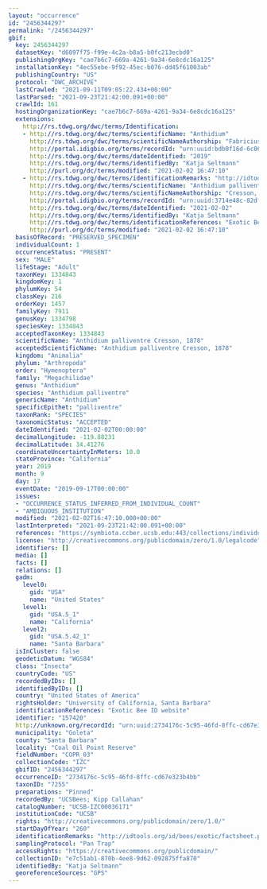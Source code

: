 ```yaml
---
layout: "occurrence"
id: "2456344297"
permalink: "/2456344297"
gbif:
  key: 2456344297
  datasetKey: "d6097f75-f99e-4c2a-b8a5-b0fc213ecbd0"
  publishingOrgKey: "cae7b6c7-669a-4261-9a34-6e8cdc16a125"
  installationKey: "4ec55ebe-9f92-45ec-b076-dd45f61003ab"
  publishingCountry: "US"
  protocol: "DWC_ARCHIVE"
  lastCrawled: "2021-09-11T09:05:22.434+00:00"
  lastParsed: "2021-09-23T21:42:00.091+00:00"
  crawlId: 161
  hostingOrganizationKey: "cae7b6c7-669a-4261-9a34-6e8cdc16a125"
  extensions:
    http://rs.tdwg.org/dwc/terms/Identification:
    - http://rs.tdwg.org/dwc/terms/scientificName: "Anthidium"
      http://rs.tdwg.org/dwc/terms/scientificNameAuthorship: "Fabricius, 1804"
      http://portal.idigbio.org/terms/recordId: "urn:uuid:bdb0f16d-6c86-42d3-89ee-01ae18c55541"
      http://rs.tdwg.org/dwc/terms/dateIdentified: "2019"
      http://rs.tdwg.org/dwc/terms/identifiedBy: "Katja Seltmann"
      http://purl.org/dc/terms/modified: "2021-02-02 16:47:10"
    - http://rs.tdwg.org/dwc/terms/identificationRemarks: "http://idtools.org/id/bees/exotic/factsheet.php?name=16919"
      http://rs.tdwg.org/dwc/terms/scientificName: "Anthidium palliventre"
      http://rs.tdwg.org/dwc/terms/scientificNameAuthorship: "Cresson, 1878"
      http://portal.idigbio.org/terms/recordId: "urn:uuid:3714e48c-82df-431c-b66e-de3734d3013c"
      http://rs.tdwg.org/dwc/terms/dateIdentified: "2021-02-02"
      http://rs.tdwg.org/dwc/terms/identifiedBy: "Katja Seltmann"
      http://rs.tdwg.org/dwc/terms/identificationReferences: "Exotic Bee ID website"
      http://purl.org/dc/terms/modified: "2021-02-02 16:47:10"
  basisOfRecord: "PRESERVED_SPECIMEN"
  individualCount: 1
  occurrenceStatus: "PRESENT"
  sex: "MALE"
  lifeStage: "Adult"
  taxonKey: 1334843
  kingdomKey: 1
  phylumKey: 54
  classKey: 216
  orderKey: 1457
  familyKey: 7911
  genusKey: 1334798
  speciesKey: 1334843
  acceptedTaxonKey: 1334843
  scientificName: "Anthidium palliventre Cresson, 1878"
  acceptedScientificName: "Anthidium palliventre Cresson, 1878"
  kingdom: "Animalia"
  phylum: "Arthropoda"
  order: "Hymenoptera"
  family: "Megachilidae"
  genus: "Anthidium"
  species: "Anthidium palliventre"
  genericName: "Anthidium"
  specificEpithet: "palliventre"
  taxonRank: "SPECIES"
  taxonomicStatus: "ACCEPTED"
  dateIdentified: "2021-02-02T00:00:00"
  decimalLongitude: -119.88231
  decimalLatitude: 34.41276
  coordinateUncertaintyInMeters: 10.0
  stateProvince: "California"
  year: 2019
  month: 9
  day: 17
  eventDate: "2019-09-17T00:00:00"
  issues:
  - "OCCURRENCE_STATUS_INFERRED_FROM_INDIVIDUAL_COUNT"
  - "AMBIGUOUS_INSTITUTION"
  modified: "2021-02-02T16:47:10.000+00:00"
  lastInterpreted: "2021-09-23T21:42:00.091+00:00"
  references: "https://symbiota.ccber.ucsb.edu:443/collections/individual/index.php?occid=157420"
  license: "http://creativecommons.org/publicdomain/zero/1.0/legalcode"
  identifiers: []
  media: []
  facts: []
  relations: []
  gadm:
    level0:
      gid: "USA"
      name: "United States"
    level1:
      gid: "USA.5_1"
      name: "California"
    level2:
      gid: "USA.5.42_1"
      name: "Santa Barbara"
  isInCluster: false
  geodeticDatum: "WGS84"
  class: "Insecta"
  countryCode: "US"
  recordedByIDs: []
  identifiedByIDs: []
  country: "United States of America"
  rightsHolder: "University of California, Santa Barbara"
  identificationReferences: "Exotic Bee ID website"
  identifier: "157420"
  http://unknown.org/recordId: "urn:uuid:2734176c-5c95-46fd-8ffc-cd67e323b4bb"
  municipality: "Goleta"
  county: "Santa Barbara"
  locality: "Coal Oil Point Reserve"
  fieldNumber: "COPR_03"
  collectionCode: "IZC"
  gbifID: "2456344297"
  occurrenceID: "2734176c-5c95-46fd-8ffc-cd67e323b4bb"
  taxonID: "7255"
  preparations: "Pinned"
  recordedBy: "UCSBees; Kipp Callahan"
  catalogNumber: "UCSB-IZC00036171"
  institutionCode: "UCSB"
  rights: "http://creativecommons.org/publicdomain/zero/1.0/"
  startDayOfYear: "260"
  identificationRemarks: "http://idtools.org/id/bees/exotic/factsheet.php?name=16919"
  samplingProtocol: "Pan Trap"
  accessRights: "https://creativecommons.org/publicdomain/"
  collectionID: "e7c51ab1-870b-4ee8-9d62-092875ffa870"
  identifiedBy: "Katja Seltmann"
  georeferenceSources: "GPS"
---
```

